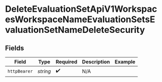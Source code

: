 # DeleteEvaluationSetApiV1WorkspacesWorkspaceNameEvaluationSetsEvaluationSetNameDeleteSecurity


## Fields

| Field              | Type               | Required           | Description        | Example            |
| ------------------ | ------------------ | ------------------ | ------------------ | ------------------ |
| `httpBearer`       | *string*           | :heavy_check_mark: | N/A                |                    |